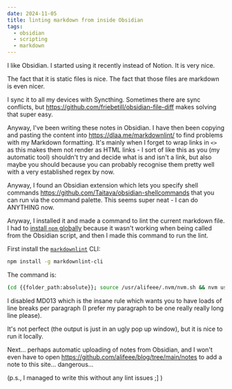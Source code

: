 ```yaml
---
date: 2024-11-05
title: linting markdown from inside Obsidian
tags:
  - obsidian
  - scripting
  - markdown
---
```


I like Obsidian. I started using it recently instead of Notion. It is very nice.

The fact that it is static files is nice. The fact that those files are markdown is even nicer.

I sync it to all my devices with Syncthing. Sometimes there are sync conflicts, but <https://github.com/friebetill/obsidian-file-diff> makes solving that super easy.

Anyway, I've been writing these notes in Obsidian. I have then been copying and pasting the content into <https://dlaa.me/markdownlint/> to find problems with my Markdown formatting. It's mainly when I forget to wrap links in `<>` as this makes them not render as HTML links - I sort of like this as you (my automatic tool) shouldn't try and decide what is and isn't a link, but also maybe you should because you can probably recognise them pretty well with a very established regex by now.

Anyway, I found an Obsidian extension which lets you specify shell commands <https://github.com/Taitava/obsidian-shellcommands> that you can run via the command palette. This seems super neat - I can do ANYTHING now.

Anyway, I installed it and made a command to lint the current markdown file. I had to [install `npm` globally](https://blog.alifeee.co.uk/notes/installing-nvm-globally-so-automated-scripts-can-use-node-and-npm/) because it wasn't working when being called from the Obsidian script, and then I made this command to run the lint.

First install the [`markdownlint`](https://github.com/DavidAnson/markdownlint) CLI:

```bash
npm install -g markdownlint-cli
```

The command is:

```bash
(cd {{folder_path:absolute}}; source /usr/alifeee/.nvm/nvm.sh && nvm use 20 && markdownlint {{file_name}} --disable MD013 && echo "no lint issues!")
```

I disabled MD013 which is the insane rule which wants you to have loads of line breaks per paragraph (I prefer my paragraph to be one really really long line please).

It's not perfect (the output is just in an ugly pop up window), but it is nice to run it locally.

Next... perhaps automatic uploading of notes from Obsidian, and I won't even have to open <https://github.com/alifeee/blog/tree/main/notes> to add a note to this site... dangerous...

(p.s., I managed to write this without any lint issues ;] )
